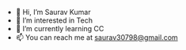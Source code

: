 - 👋 Hi, I’m Saurav Kumar
- 👀 I’m interested in Tech
- 🌱 I’m currently learning CC
- 📫 You can reach me at saurav30798@gmail.com

<!---
iamsauravkumar07/iamsauravkumar07 is a ✨ special ✨ repository because its `README.md` (this file) appears on your GitHub profile.
You can click the Preview link to take a look at your changes.
--->
